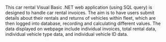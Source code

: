 This car rental Visual Basic .NET web application (using SQL query) is designed to handle car rental invoices. The aim is to have users submit details about their rentals and returns of vehicles within fleet, which are then logged into database, recording and calculating different values. The data displayed on webpage include individual invoices, total rental data, individual vehicle type data, and individual vehicle ID data.
